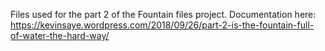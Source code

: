 Files used for the part 2 of the Fountain files project.  Documentation here: https://kevinsaye.wordpress.com/2018/09/26/part-2-is-the-fountain-full-of-water-the-hard-way/
